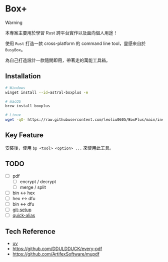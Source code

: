 # Box+

> [!WARNING]
> 本專案主要用於學習 Rust 跨平台實作以及面向個人用途！

使用 `Rust` 打造一款 cross-platform 的 command line tool，靈感來自於 `BusyBox`。

為自己打造設計一款隨開即用，帶著走的萬能工具箱。

## Installation

```bash
# Windows
winget install --id=astral-boxplus -e
```

```bash
# macOS
brew install boxplus
```

```bash
# Linux
wget -qO- https://raw.githubusercontent.com/leoliu0605/BoxPlus/main/install.sh | sh
```

## Key Feature

安裝後，使用 `bp <tool> <option> ...` 來使用此工具。

## TODO

- [ ] pdf
  - [ ] encrypt / decrypt
  - [ ] merge / split
- [ ] bin <-> hex
- [ ] hex <-> dfu
- [ ] bin <-> dfu
- [ ] [git-setup](https://github.com/leoliu0605/npm-git-setup)
- [ ] [quick-alias](https://github.com/leoliu0605/scripts)

## Tech Reference

- [uv](https://github.com/astral-sh/uv)
- https://github.com/DDULDDUCK/every-pdf
- https://github.com/ArtifexSoftware/mupdf
